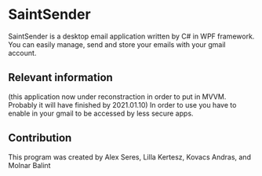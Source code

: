 # SaintSender
SaintSender is a desktop email application written by C# in WPF framework. You can easily manage, send and store your emails with your gmail account. 
## Relevant information
(this application now under reconstraction in order to put in MVVM. Probably it will have finished by 2021.01.10)
In order to use you have to enable in your gmail to be accessed by less secure apps. 
## Contribution
This program was created by Alex Seres, Lilla Kertesz, Kovacs Andras, and Molnar Balint
